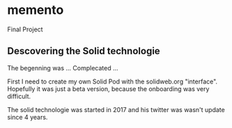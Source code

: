 # memento
Final Project

## Descovering the Solid technologie

The begenning was ... Complecated ...

First I need to create my own Solid Pod with the solidweb.org "interface".
Hopefully it was just a beta version, because the onboarding was very difficult.

The solid technologie was started in 2017 and his twitter was wasn't update since 4 years.
